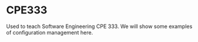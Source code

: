 # CPE333
Used to teach Software Engineering CPE 333. 
We will show some examples of configuration management here.
